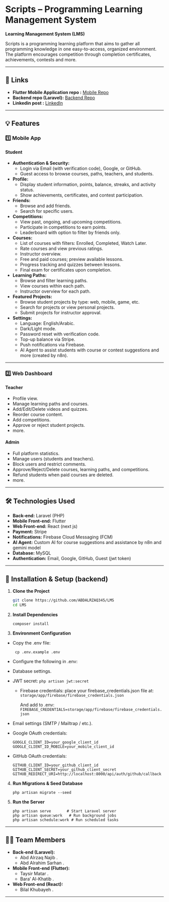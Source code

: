 # Scripts – Programming Learning Management System

**Learning Management System (LMS)**

Scripts is a programming learning platform that aims to gather all programming knowledge in one easy-to-access,
organized environment. The platform encourages competition through completion certificates, achievements, contests and
more.

---

## 📱 Links

- **Flutter Mobile Application repo :** [Mobile Repo](https://github.com/tayseergit/Flutter_LMS)
- **Backend repo (Laravel):** [Backend Repo](https://github.com/ABDALRZAQ345/LMS)
- **Linkedin post :** [LinkedIn](https://www.linkedin.com/posts/abd-alrzaq-najieb-7357b3341_%D9%8A%D8%B3%D8%B9%D8%AF%D9%86%D8%A7-%D9%86%D8%B4%D8%A7%D8%B1%D9%83%D9%83%D9%85%D9%85%D8%B4%D8%B1%D9%88%D8%B9%D9%86%D8%A7-%D8%A7%D9%84%D8%AC%D8%AF%D9%8A%D8%AF-scripts-activity-7371841745304817664-9_gY?utm_source=social_share_send&utm_medium=member_desktop_web&rcm=ACoAAFW5t1kB7FoyQouhyT-uZvWS9cX5gyovhJ0)
---

## 💡  Features

### 1️⃣ Mobile App

#### Student

- **Authentication & Security:**
    - Login via Email (with verification code), Google, or GitHub.
    - Guest access to browse courses, paths, teachers, and students.
- **Profile:**
    - Display student information, points, balance, streaks, and activity status.
    - Show achievements, certificates, and contest participation.
- **Friends:**
    - Browse and add friends.
    - Search for specific users.
- **Competitions:**
    - View past, ongoing, and upcoming competitions.
    - Participate in competitions to earn points.
    - Leaderboard with option to filter by friends only.
- **Courses:**
    - List of courses with filters: Enrolled, Completed, Watch Later.
    - Rate courses and view previous ratings.
    - Instructor overview.
    - Free and paid courses; preview available lessons.
    - Progress tracking and quizzes between lessons.
    - Final exam for certificates upon completion.
- **Learning Paths:**
    - Browse and filter learning paths.
    - View courses within each path.
    - Instructor overview for each path.
- **Featured Projects:**
    - Browse student projects by type: web, mobile, game, etc.
    - Search for projects or view personal projects.
    - Submit projects for instructor approval.
- **Settings:**
    - Language: English/Arabic.
    - Dark/Light mode.
    - Password reset with verification code.
    - Top-up balance via Stripe.
    - Push notifications via Firebase.
    - AI Agent to assist students with course or contest suggestions and more (created by n8n).

---

### 2️⃣ Web Dashboard

#### Teacher

- Profile view.
- Manage learning paths and courses.
- Add/Edit/Delete videos and quizzes.
- Reorder course content.
- Add competitions.
- Approve or reject student projects.
- more.

#### Admin

- Full platform statistics.
- Manage users (students and teachers).
- Block users and restrict comments.
- Approve/Reject/Delete courses, learning paths, and competitions.
- Refund students when paid courses are deleted.
- more.

---

## 🛠️ Technologies Used

- **Back-end:** Laravel (PHP)
- **Mobile Front-end:** Flutter
- **Web Front-end:** React (next js)
- **Payment:** Stripe
- **Notifications:** Firebase Cloud Messaging (FCM)
- **AI Agent:** Custom AI for course suggestions and assistance by n8n and gemini model
- **Database:** MySQL
- **Authentication:** Email, Google, GitHub, Guest (jwt token)

---

## 🚀 Installation & Setup (backend)


1. **Clone the Project**
    ```bash
    git clone https://github.com/ABDALRZAQ345/LMS
    cd LMS
    ```

2. **Install Dependencies**
    ```
    composer install
    ```

3. **Environment Configuration**

- Copy the .env file:
    ```
     cp .env.example .env
    ```

- Configure the following in .env:

- Database settings.
- JWT secret:
       ```
       php artisan jwt:secret
       ```
  - Firebase credentials: place your firebase_credentials.json file at:
  ``
  storage/app/firebase/firebase_credentials.json
  ``

    And add to .env:
        ```
        FIREBASE_CREDENTIALS=storage/app/firebase/firebase_credentials.json
        ```

- Email settings (SMTP / Mailtrap / etc.).

- Google OAuth credentials:
    ```
    GOOGLE_CLIENT_ID=your_google_client_id
    GOOGLE_CLIENT_ID_MOBILE=your_mobile_client_id
    ```

- GitHub OAuth credentials:
    ```
    GITHUB_CLIENT_ID=your_github_client_id
    GITHUB_CLIENT_SECRET=your_github_client_secret
    GITHUB_REDIRECT_URI=http://localhost:8000/api/auth/github/callback
    ``` 
  

4. **Run Migrations & Seed Database**
    ```
    php artisan migrate --seed
    ```
5. **Run the Server**
    ```
    php artisan serve       # Start Laravel server
    php artisan queue:work   # Run background jobs
    php artisan schedule:work # Run scheduled tasks
    ```
---

## 👨‍💻 Team Members

- **Back-end (Laravel):**
    - Abd Alrzaq Najib .
    - Abd Alrahim Sarhan .
- **Mobile Front-end (Flutter):**
    - Taysir Matar .
    - Bara’ Al-Khatib .
- **Web Front-end (React):**
    - Bilal Khubayeh .

---
